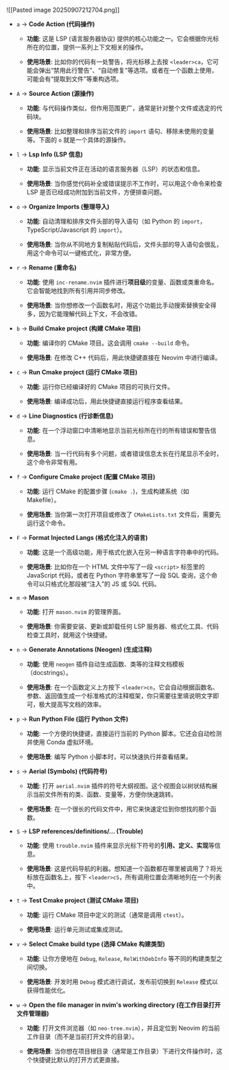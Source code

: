 ![[Pasted image 20250907212704.png]]

- `a` → **Code Action (代码操作)**

  - **功能**: 这是 LSP (语言服务器协议) 提供的核心功能之一。它会根据你光标所在的位置，提供一系列上下文相关的操作。

  - **使用场景**: 比如你的代码有一处警告，将光标移上去按 `<leader>ca`，它可能会弹出“禁用此行警告”、“自动修复”等选项。或者在一个函数上使用，可能会有“提取到文件”等重构选项。

- `A` → **Source Action (源操作)**

  - **功能**: 与代码操作类似，但作用范围更广，通常是针对整个文件或选定的代码块。

  - **使用场景**: 比如整理和排序当前文件的 `import` 语句、移除未使用的变量等。下面的 `o` 就是一个具体的源操作。

- `l` → **Lsp Info (LSP 信息)**

  - **功能**: 显示当前文件正在活动的语言服务器（LSP）的状态和信息。

  - **使用场景**: 当你感觉代码补全或错误提示不工作时，可以用这个命令来检查 LSP 是否已经成功附加到当前文件，方便排查问题。

- `o` → **Organize Imports (整理导入)**

  - **功能**: 自动清理和排序文件头部的导入语句（如 Python 的 `import`，TypeScript/Javascript 的 `import`）。

  - **使用场景**: 当你从不同地方复制粘贴代码后，文件头部的导入语句会很乱，用这个命令可以一键格式化，非常方便。

- `r` → **Rename (重命名)**

  - **功能**: 使用 `inc-rename.nvim` 插件进行**项目级**的变量、函数或类重命名。它会智能地找到所有引用并同步修改。

  - **使用场景**: 当你想修改一个函数名时，用这个功能比手动搜索替换安全得多，因为它能理解代码上下文，不会改错。

- `b` → **Build Cmake project (构建 CMake 项目)**

  - **功能**: 编译你的 CMake 项目。这会调用 `cmake --build` 命令。

  - **使用场景**: 在修改 C++ 代码后，用此快捷键直接在 Neovim 中进行编译。

- `c` → **Run Cmake project (运行 CMake 项目)**

  - **功能**: 运行你已经编译好的 CMake 项目的可执行文件。

  - **使用场景**: 编译成功后，用此快捷键直接运行程序查看结果。

- `d` → **Line Diagnostics (行诊断信息)**

  - **功能**: 在一个浮动窗口中清晰地显示当前光标所在行的所有错误和警告信息。

  - **使用场景**: 当一行代码有多个问题，或者错误信息太长在行尾显示不全时，这个命令非常有用。

- `f` → **Configure Cmake project (配置 CMake 项目)**

  - **功能**: 运行 CMake 的配置步骤 (`cmake .`)，生成构建系统（如 Makefile）。

  - **使用场景**: 当你第一次打开项目或修改了 `CMakeLists.txt` 文件后，需要先运行这个命令。

- `F` → **Format Injected Langs (格式化注入的语言)**

  - **功能**: 这是一个高级功能，用于格式化嵌入在另一种语言字符串中的代码。

  - **使用场景**: 比如你在一个 HTML 文件中写了一段 `<script>` 标签里的 JavaScript 代码，或者在 Python 字符串里写了一段 SQL 查询，这个命令可以只格式化那段被“注入”的 JS 或 SQL 代码。

- `m` → **Mason**

  - **功能**: 打开 `mason.nvim` 的管理界面。

  - **使用场景**: 你需要安装、更新或卸载任何 LSP 服务器、格式化工具、代码检查工具时，就用这个快捷键。

- `n` → **Generate Annotations (Neogen) (生成注释)**

  - **功能**: 使用 `neogen` 插件自动生成函数、类等的注释文档模板（docstrings）。

  - **使用场景**: 在一个函数定义上方按下 `<leader>cn`，它会自动根据函数名、参数、返回值生成一个标准格式的注释框架，你只需要往里填说明文字即可，极大提高写文档的效率。

- `p` → **Run Python File (运行 Python 文件)**

  - **功能**: 一个方便的快捷键，直接运行当前的 Python 脚本。它还会自动检测并使用 Conda 虚拟环境。

  - **使用场景**: 编写 Python 小脚本时，可以快速执行并查看结果。

- `s` → **Aerial (Symbols) (代码符号)**

  - **功能**: 打开 `aerial.nvim` 插件的符号大纲视图。这个视图会以树状结构展示当前文件所有的类、函数、变量等，方便你快速跳转。

  - **使用场景**: 在一个很长的代码文件中，用它来快速定位到你想找的那个函数。

- `S` → **LSP references/definitions/... (Trouble)**

  - **功能**: 使用 `trouble.nvim` 插件来显示光标下符号的**引用、定义、实现**等信息。

  - **使用场景**: 这是代码导航的利器。想知道一个函数都在哪里被调用了？将光标放在函数名上，按下 `<leader>cS`，所有调用位置会清晰地列在一个列表中。

- `t` → **Test Cmake project (测试 CMake 项目)**

  - **功能**: 运行 CMake 项目中定义的测试（通常是调用 `ctest`）。

  - **使用场景**: 运行单元测试或集成测试。

- `v` → **Select Cmake build type (选择 CMake 构建类型)**

  - **功能**: 让你方便地在 `Debug`, `Release`, `RelWithDebInfo` 等不同的构建类型之间切换。

  - **使用场景**: 开发时用 `Debug` 模式进行调试，发布前切换到 `Release` 模式以获得性能优化。

- `w` → **Open the file manager in nvim's working directory (在工作目录打开文件管理器)**

  - **功能**: 打开文件浏览器（如 `neo-tree.nvim`），并且定位到 Neovim 的当前工作目录（而不是当前打开文件的目录）。

  - **使用场景**: 当你想在项目根目录（通常是工作目录）下进行文件操作时，这个快捷键比默认的打开方式更直接。

